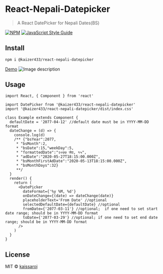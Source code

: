 # React-Nepali-Datepicker

> A React DatePicker for Nepali Dates(BS)

[![NPM](https://img.shields.io/npm/v/@kaizer433/react-nepali-datepicker)](https://www.npmjs.com/package/@kaizer433/react-nepali-datepicker) [![JavaScript Style Guide](https://img.shields.io/badge/code_style-standard-brightgreen.svg)](https://standardjs.com)

## Install

```bash
npm i @kaizer433/react-nepali-datepicker
```

[Demo](https://kaissaroj.github.io/react-nepali-datepicker/)
![Image description](https://i.imgur.com/h5kzBJ3.png)

## Usage

```tsx
import React, { Component } from 'react'

import DatePicker from '@kaizer433/react-nepali-datepicker'
import '@kaizer433/react-nepali-datepicker/dist/index.css'

class Example extends Component {
  defaultDate = '2077-04-12' //default date must be in YYYY-MM-DD format
  dateChange = (d) => {
    console.log(d)
    /** {"bsYear":2077,
     * "bsMonth":2,
     * "bsDate":15,"weekDay":5,
     * "formattedDate":"२०७७ जेठ, १५",
     * "adDate":"2020-05-27T18:15:00.000Z",
     * "bsMonthFirstAdDate":"2020-05-13T18:15:00.000Z",
     * "bsMonthDays":32}
     **/
  }
  render() {
    return (
      <DatePicker
        dateFormat={'%y %M, %d'}
        onDateChange={(date) => dateChange(date)}
        placeholderText='From Date' //optional
        selectedDefaultDate={defaultDate} //optional
        fromDate={'2077-03-11'} //optional;  if one need to set start date range; should be in YYYY-MM-DD format
        toDate={'2077-03-29'} //optional; if one need to set end date range; should be in YYYY-MM-DD format
      />
    )
  }
}
```

## License

MIT © [kaissaroj](https://github.com/kaissaroj)
